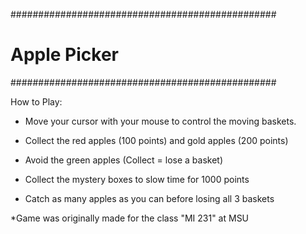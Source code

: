 ################################################
#   		Apple Picker		       #
################################################

How to Play:

- Move your cursor with your mouse to control the moving baskets.

- Collect the red apples (100 points) and gold apples (200 points)

- Avoid the green apples (Collect = lose a basket)

- Collect the mystery boxes to slow time for 1000 points

- Catch as many apples as you can before losing all 3 baskets

*Game was originally made for the class "MI 231" at MSU
